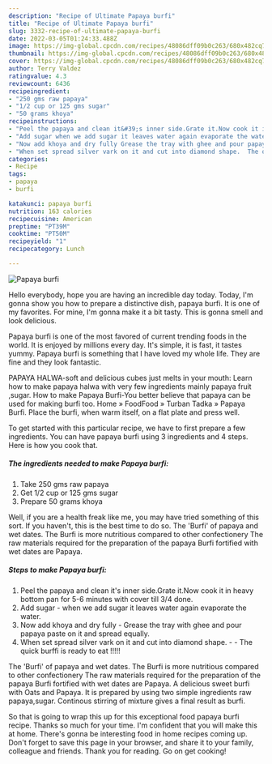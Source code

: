 ```yaml
---
description: "Recipe of Ultimate Papaya burfi"
title: "Recipe of Ultimate Papaya burfi"
slug: 3332-recipe-of-ultimate-papaya-burfi
date: 2022-03-05T01:24:33.488Z
image: https://img-global.cpcdn.com/recipes/48086dff09b0c263/680x482cq70/papaya-burfi-recipe-main-photo.jpg
thumbnail: https://img-global.cpcdn.com/recipes/48086dff09b0c263/680x482cq70/papaya-burfi-recipe-main-photo.jpg
cover: https://img-global.cpcdn.com/recipes/48086dff09b0c263/680x482cq70/papaya-burfi-recipe-main-photo.jpg
author: Terry Valdez
ratingvalue: 4.3
reviewcount: 6436
recipeingredient:
- "250 gms raw papaya"
- "1/2 cup or 125 gms sugar"
- "50 grams khoya"
recipeinstructions:
- "Peel the papaya and clean it&#39;s inner side.Grate it.Now cook it in heavy bottom pan for 5-6 minutes with cover till 3/4 done."
- "Add sugar when we add sugar it leaves water again evaporate the water."
- "Now add khoya and dry fully Grease the tray with ghee and pour papaya paste on it and spread equally."
- "When set spread silver vark on it and cut into diamond shape.  The quick burffi is ready to eat !!!!!"
categories:
- Recipe
tags:
- papaya
- burfi

katakunci: papaya burfi 
nutrition: 163 calories
recipecuisine: American
preptime: "PT39M"
cooktime: "PT50M"
recipeyield: "1"
recipecategory: Lunch

---
```



![Papaya burfi](https://img-global.cpcdn.com/recipes/48086dff09b0c263/680x482cq70/papaya-burfi-recipe-main-photo.jpg)

Hello everybody, hope you are having an incredible day today. Today, I'm gonna show you how to prepare a distinctive dish, papaya burfi. It is one of my favorites. For mine, I'm gonna make it a bit tasty. This is gonna smell and look delicious.

Papaya burfi is one of the most favored of current trending foods in the world. It is enjoyed by millions every day. It's simple, it is fast, it tastes yummy. Papaya burfi is something that I have loved my whole life. They are fine and they look fantastic.

PAPAYA HALWA-soft and delicious cubes just melts in your mouth: Learn how to make papaya halwa with very few ingredients mainly papaya fruit ,sugar. How to make Papaya Burfi-You better believe that papaya can be used for making burfi too. Home » FoodFood » Turban Tadka » Papaya Burfi. Place the burfi, when warm itself, on a flat plate and press well.


To get started with this particular recipe, we have to first prepare a few ingredients. You can have papaya burfi using 3 ingredients and 4 steps. Here is how you cook that.

<!--inarticleads1-->

##### The ingredients needed to make Papaya burfi:

1. Take 250 gms raw papaya
1. Get 1/2 cup or 125 gms sugar
1. Prepare 50 grams khoya


Well, if you are a health freak like me, you may have tried something of this sort. If you haven&#39;t, this is the best time to do so. The &#39;Burfi&#39; of papaya and wet dates. The Burfi is more nutritious compared to other confectionery The raw materials required for the preparation of the papaya Burfi fortified with wet dates are Papaya. 

<!--inarticleads2-->

##### Steps to make Papaya burfi:

1. Peel the papaya and clean it&#39;s inner side.Grate it.Now cook it in heavy bottom pan for 5-6 minutes with cover till 3/4 done.
1. Add sugar - when we add sugar it leaves water again evaporate the water.
1. Now add khoya and dry fully - Grease the tray with ghee and pour papaya paste on it and spread equally.
1. When set spread silver vark on it and cut into diamond shape. -  - The quick burffi is ready to eat !!!!!


The &#39;Burfi&#39; of papaya and wet dates. The Burfi is more nutritious compared to other confectionery The raw materials required for the preparation of the papaya Burfi fortified with wet dates are Papaya. A delicious sweet burfi with Oats and Papaya. It is prepared by using two simple ingredients raw papaya,sugar. Continous stirring of mixture gives a final result as burfi. 

So that is going to wrap this up for this exceptional food papaya burfi recipe. Thanks so much for your time. I'm confident that you will make this at home. There's gonna be interesting food in home recipes coming up. Don't forget to save this page in your browser, and share it to your family, colleague and friends. Thank you for reading. Go on get cooking!
